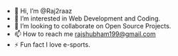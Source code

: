 - 👋 Hi, I’m @Raj2raaz
- 👀 I’m interested in Web Development and Coding.
- 👯 I’m looking to collaborate on Open Source Projects.                     
- 📫 How to reach me rajshubham199@gmail.com
- ⚡ Fun fact I love e-sports.

<!---
Raj2raaz/Raj2raaz is a ✨ special ✨ repository because its `README.md` (this file) appears on your GitHub profile.
You can click the Preview link to take a look at your changes.
--->


